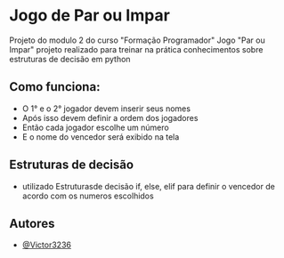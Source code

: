 # Jogo de Par ou Impar 
Projeto do modulo 2 do curso "Formação Programador"
Jogo "Par ou Impar" projeto realizado para treinar na prática conhecimentos sobre estruturas de decisão em python   


## Como funciona:


- O 1° e o 2° jogador devem inserir seus nomes 
- Após isso devem definir a ordem dos jogadores
- Então cada jogador escolhe um número 
- E o nome do vencedor será exibido na tela 

## Estruturas de decisão 

- utilizado Estruturasde decisão if, else, elif para definir o vencedor de acordo com os numeros escolhidos
## Autores

- [@Victor3236](https://github.com/victor3236)
